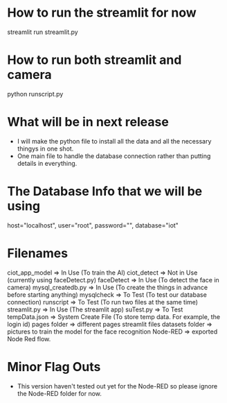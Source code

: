 # How to run the streamlit for now

streamlit run streamlit.py

# How to run both streamlit and camera

python runscript.py

# What will be in next release

- I will make the python file to install all the data and all the necessary thingys in one shot.
- One main file to handle the database connection rather than putting details in everything.

# The Database Info that we will be using

host="localhost",
user="root",
password="",
database="iot"

# Filenames

ciot_app_model => In Use (To train the AI)
ciot_detect => Not in Use (currently using faceDetect.py)
faceDetect => In Use (To detect the face in camera)
mysql_createdb.py => In Use (To create the things in advance before starting anything)
mysqlcheck => To Test (To test our database connection)
runscript => To Test (To run two files at the same time)
streamlit.py => In Use (The streamlit app)
suTest.py => To Test
tempData.json => System Create File (To store temp data. For example, the login id)
pages folder => different pages streamlit files
datasets folder => pictures to train the model for the face recognition
Node-RED => exported Node Red flow.

# Minor Flag Outs

- This version haven't tested out yet for the Node-RED so please ignore the Node-RED folder for now.
